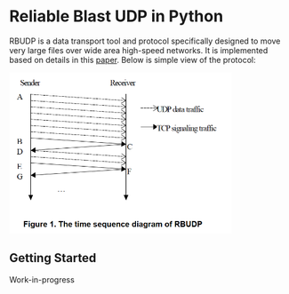 # Reliable Blast UDP in Python

RBUDP is a data transport tool and protocol specifically designed to move very large files over wide area high-speed networks. It is implemented based on details in this [paper](https://www.evl.uic.edu/cavern/papers/cluster2002.pdf). Below is simple view of the protocol:

<img src="https://github.com/Yilong94/rbudp-py/blob/master/rbudp_diagram.png" width="400">

## Getting Started

Work-in-progress
